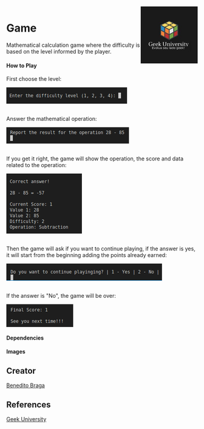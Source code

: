 <h1 align="left">Game<a href="https://www.geekuniversity.com.br/"><img align="right" style="margin-top: -40px;" src="images/logo01.jpeg" alt="Logo" width="150"></a></h1>


Mathematical calculation game where the difficulty is based on the level informed by the player.

#### How to Play 

First choose the level:

<img align="center" alt="Image showing level selection" src="images/choose-level.png">

<br>Answer the mathematical operation:

<img align="center" alt="Image showing math question." src="images/question.png">

<br>If you get it right, the game will show the operation, the score and data related to the operation:

<img align="center" alt="Image showing game result." src="images/result.png">

<br>Then the game will ask if you want to continue playing, if the answer is yes, it will start from the beginning adding the points already earned:

<img align="center" alt="Image showing game result." src="images/question2.png">

<br>If the answer is "No", the game will be over:

<img align="center" alt="Image showing game over." src="images/finally.png">

#### Dependencies



#### Images



## Creator

[Benedito Braga](https://www.linkedin.com/in/beneditobarroso "Meet the Creator.")

## References

[Geek University](https://www.geekuniversity.com.br/ "Access the course content here.")